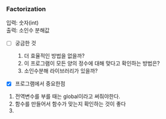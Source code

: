 ### Factorization
입력: 숫자(int)  
출력: 소인수 분해값
-  [ ] 궁금한 것
  1. 더 효율적인 방법을 없을까?
  2. 이 프로그램이 모든 양의 정수에 대해 맞다고 확인하는 방법은?
  3. 소인수분해 라이브러리가 있을까?
 
- [x] 프로그램에서 중요한점
1. 전역변수를 부를 때는 global이라고 써줘야한다.
2. 함수를 만들어서 함수가 맞는지 확인하는 것이 좋다
3.  
